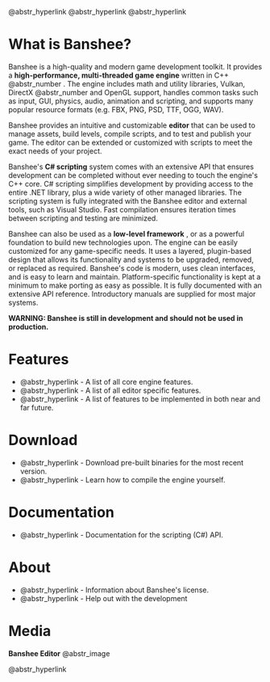 @abstr_hyperlink @abstr_hyperlink @abstr_hyperlink 

# What is Banshee?

Banshee is a high-quality and modern game development toolkit. It provides a **high-performance, multi-threaded game engine** written in C++ @abstr_number . The engine includes math and utility libraries, Vulkan, DirectX @abstr_number and OpenGL support, handles common tasks such as input, GUI, physics, audio, animation and scripting, and supports many popular resource formats (e.g. FBX, PNG, PSD, TTF, OGG, WAV).

Banshee provides an intuitive and customizable **editor** that can be used to manage assets, build levels, compile scripts, and to test and publish your game. The editor can be extended or customized with scripts to meet the exact needs of your project.

Banshee's **C# scripting** system comes with an extensive API that ensures development can be completed without ever needing to touch the engine's C++ core. C# scripting simplifies development by providing access to the entire .NET library, plus a wide variety of other managed libraries. The scripting system is fully integrated with the Banshee editor and external tools, such as Visual Studio. Fast compilation ensures iteration times between scripting and testing are minimized.

Banshee can also be used as a **low-level framework** , or as a powerful foundation to build new technologies upon. The engine can be easily customized for any game-specific needs. It uses a layered, plugin-based design that allows its functionality and systems to be upgraded, removed, or replaced as required. Banshee's code is modern, uses clean interfaces, and is easy to learn and maintain. Platform-specific functionality is kept at a minimum to make porting as easy as possible. It is fully documented with an extensive API reference. Introductory manuals are supplied for most major systems.

**WARNING: Banshee is still in development and should not be used in production.**

# Features

  * @abstr_hyperlink - A list of all core engine features.
  * @abstr_hyperlink - A list of all editor specific features.
  * @abstr_hyperlink - A list of features to be implemented in both near and far future. 



# Download

  * @abstr_hyperlink - Download pre-built binaries for the most recent version.
  * @abstr_hyperlink - Learn how to compile the engine yourself.



# Documentation

  * @abstr_hyperlink - Documentation for the scripting (C#) API.



# About

  * @abstr_hyperlink - Information about Banshee's license.
  * @abstr_hyperlink - Help out with the development



# Media

**Banshee Editor** @abstr_image 

@abstr_hyperlink 
